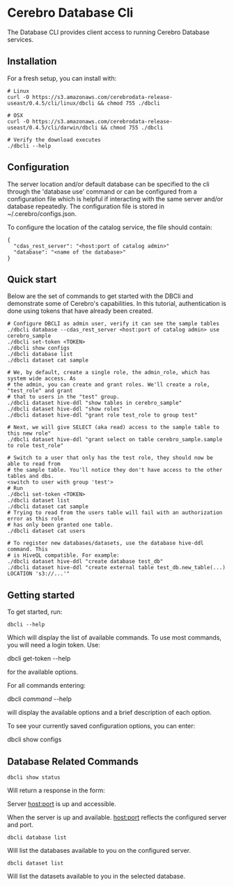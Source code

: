 # Cerebro Database Cli

The Database CLI provides client access to running Cerebro Database services.

## Installation
For a fresh setup, you can install with:

    # Linux
    curl -O https://s3.amazonaws.com/cerebrodata-release-useast/0.4.5/cli/linux/dbcli && chmod 755 ./dbcli

    # OSX
    curl -O https://s3.amazonaws.com/cerebrodata-release-useast/0.4.5/cli/darwin/dbcli && chmod 755 ./dbcli

    # Verify the download executes
    ./dbcli --help

## Configuration
The server location and/or default database can be specified to the cli through the
'database use' command or can be configured from a configuration file which is helpful
if interacting with the same server and/or database repeatedly. The configuration file
is stored in ~/.cerebro/configs.json.

To configure the location of the catalog service, the file should contain:
```
{
  "cdas_rest_server": "<host:port of catalog admin>"
  "database": "<name of the database>"
}
```

## Quick start
Below are the set of commands to get started with the DBCli and demonstrate some of
Cerebro's capabilities. In this tutorial, authentication is done using tokens that
have already been created.

```shell
# Configure DBCLI as admin user, verify it can see the sample tables
./dbcli database --cdas_rest_server <host:port of catalog admin> use cerebro_sample
./dbcli set-token <TOKEN>
./dbcli show configs
./dbcli database list
./dbcli dataset cat sample

# We, by default, create a single role, the admin_role, which has system wide access. As
# the admin, you can create and grant roles. We'll create a role, "test_role" and grant
# that to users in the "test" group.
./dbcli dataset hive-ddl "show tables in cerebro_sample"
./dbcli dataset hive-ddl "show roles"
./dbcli dataset hive-ddl "grant role test_role to group test"

# Next, we will give SELECT (aka read) access to the sample table to this new role"
./dbcli dataset hive-ddl "grant select on table cerebro_sample.sample to role test_role"

# Switch to a user that only has the test role, they should now be able to read from
# the sample table. You'll notice they don't have access to the other tables and dbs.
<switch to user with group 'test'>
# Run 
./dbcli set-token <TOKEN>
./dbcli dataset list
./dbcli dataset cat sample
# Trying to read from the users table will fail with an authorization error as this role
# has only been granted one table.
./dbcli dataset cat users

# To register new databases/datasets, use the database hive-ddl command. This
# is HiveQL compatible. For example:
./dbcli dataset hive-ddl "create database test_db"
./dbcli dataset hive-ddl "create external table test_db.new_table(...) LOCATION 's3://...'"
```

## Getting started
To get started, run:

    dbcli --help

Which will display the list of available commands.  To use most commands, you
will need a login token.  Use:

dbcli get-token --help

for the available options.

For all commands entering:

dbcli *command* --help

will display the available options and a brief description of each option.

To see your currently saved configuration options, you can enter:

   dbcli show configs

## Database Related Commands 

    dbcli show status

Will return a response in the form:

Server <host:port> is up and accessible.

When the server is up and available. <host:port> reflects the configured server and port.

    dbcli database list

Will list the databases available to you on the configured server.

    dbcli dataset list

Will list the datasets available to you in the selected database.

